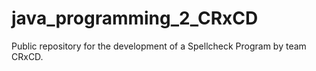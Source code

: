 # java_programming_2_CRxCD
Public repository for the development of a Spellcheck Program by team CRxCD.
